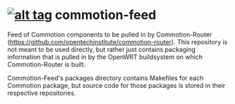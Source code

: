 [![alt tag](http://img.shields.io/badge/maintainer-jheretic-red.svg)](https://github.com/jheretic)
commotion-feed
==============

Feed of Commotion components to be pulled in by Commotion-Router (https://github.com/opentechinstitute/commotion-router). This repository is not meant to be used directly, but rather just contains packaging information that is pulled in by the OpenWRT buildsystem on which Commotion-Router is built.

Commotion-Feed's packages directory contains Makefiles for each Commotion package, but source code for those packages is stored in their respective repositories.
